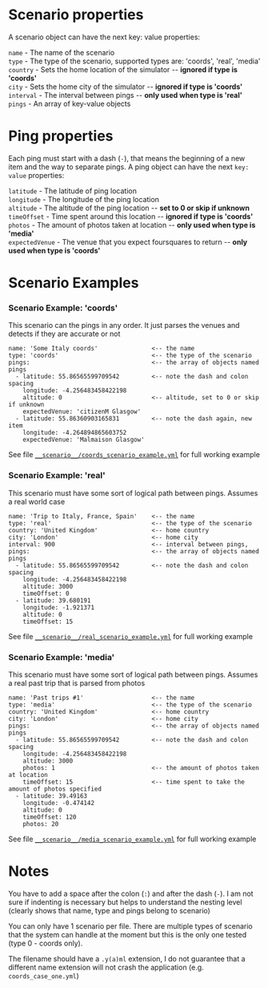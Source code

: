 # Scenario properties
A scenario object can have the next key: value properties:

`name` - The name of the scenario\
`type` - The type of the scenario, supported types are: 'coords', 'real', 'media'\
`country` - Sets the home location of the simulator -- **ignored if type is 'coords'**\
`city` - Sets the home city of the simulator -- **ignored if type is 'coords'**\
`interval` - The interval between pings -- **only used when type is 'real'**\
`pings` - An array of key-value objects

# Ping properties
Each ping must start with a dash (`-`), that means the beginning of a new item and the way to separate pings. A ping object can have the next `key: value` properties:

`latitude` - The latitude of ping location\
`longitude` - The longitude of the ping location\
`altitude` - The altitude of the ping location -- **set to 0 or skip if unknown**\
`timeOffset` - Time spent around this location -- **ignored if type is 'coords'**\
`photos` - The amount of photos taken at location -- **only used when type is 'media'**\
`expectedVenue` - The venue that you expect foursquares to return -- **only used when type is 'coords'**

# Scenario Examples
### Scenario Example: 'coords'
This scenario can the pings in any order. It just parses the venues and detects if they are accurate or not
```
name: 'Some Italy coords'               <-- the name
type: 'coords'                          <-- the type of the scenario
pings:                                  <-- the array of objects named pings
  - latitude: 55.86565599709542         <-- note the dash and colon spacing
    longitude: -4.256483458422198
    altitude: 0                         <-- altitude, set to 0 or skip if unknown
    expectedVenue: 'citizenM Glasgow'
  - latitude: 55.86360903165831         <-- note the dash again, new item
    longitude: -4.264894865603752
    expectedVenue: 'Malmaison Glasgow'
```
See file [`__scenario__/coords_scenario_example.yml`](https://github.com/rdneagu/tripityReactNative/blob/master/__scenario__/coords_scenario_example.yml) for full working example

### Scenario Example: 'real'
This scenario must have some sort of logical path between pings. Assumes a real world case
```
name: 'Trip to Italy, France, Spain'    <-- the name
type: 'real'                            <-- the type of the scenario
country: 'United Kingdom'               <-- home country
city: 'London'                          <-- home city
interval: 900                           <-- interval between pings, 
pings:                                  <-- the array of objects named pings
  - latitude: 55.86565599709542         <-- note the dash and colon spacing
    longitude: -4.256483458422198
    altitude: 3000
    timeOffset: 0
  - latitude: 39.680191
    longitude: -1.921371
    altitude: 0
    timeOffset: 15
```
See file [`__scenario__/real_scenario_example.yml`](https://github.com/rdneagu/tripityReactNative/blob/master/__scenario__/real_scenario_example.yml) for full working example

### Scenario Example: 'media'
This scenario must have some sort of logical path between pings. Assumes a real past trip that is parsed from photos
```
name: 'Past trips #1'                   <-- the name
type: 'media'                           <-- the type of the scenario
country: 'United Kingdom'               <-- home country
city: 'London'                          <-- home city
pings:                                  <-- the array of objects named pings
  - latitude: 55.86565599709542         <-- note the dash and colon spacing
    longitude: -4.256483458422198
    altitude: 3000
    photos: 1                           <-- the amount of photos taken at location
    timeOffset: 15                      <-- time spent to take the amount of photos specified
  - latitude: 39.49163
    longitude: -0.474142
    altitude: 0
    timeOffset: 120
    photos: 20
```
See file [`__scenario__/media_scenario_example.yml`](https://github.com/rdneagu/tripityReactNative/blob/master/__scenario__/media_scenario_example.yml) for full working example

# Notes

You have to add a space after the colon (`:`) and after the dash (`-`). I am not sure if indenting is necessary but helps to understand the nesting level (clearly shows that name, type and pings belong to scenario)

You can only have 1 scenario per file. There are multiple types of scenario that the system can handle at the moment but this is the only one tested (type 0 - coords only).

The filename should have a `.y(a)ml` extension, I do not guarantee that a different name extension will not crash the application (e.g. `coords_case_one.yml`)

